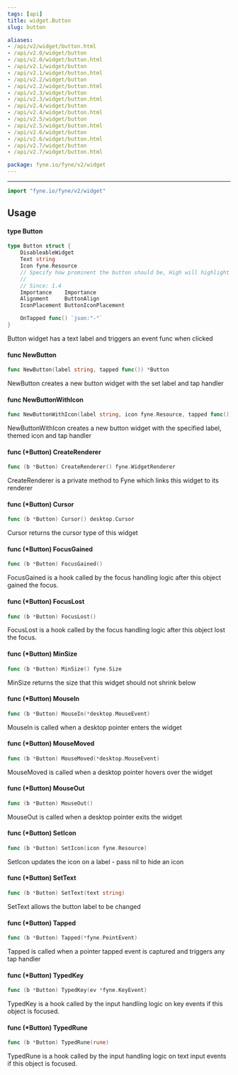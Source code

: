 ```yaml
---
tags: [api]
title: widget.Button
slug: button

aliases:
- /api/v2/widget/button.html
- /api/v2.0/widget/button
- /api/v2.0/widget/button.html
- /api/v2.1/widget/button
- /api/v2.1/widget/button.html
- /api/v2.2/widget/button
- /api/v2.2/widget/button.html
- /api/v2.3/widget/button
- /api/v2.3/widget/button.html
- /api/v2.4/widget/button
- /api/v2.4/widget/button.html
- /api/v2.5/widget/button
- /api/v2.5/widget/button.html
- /api/v2.6/widget/button
- /api/v2.6/widget/button.html
- /api/v2.7/widget/button
- /api/v2.7/widget/button.html

package: fyne.io/fyne/v2/widget
---
```



---
```go
import "fyne.io/fyne/v2/widget"
```

## Usage

#### type Button

```go
type Button struct {
	DisableableWidget
	Text string
	Icon fyne.Resource
	// Specify how prominent the button should be, High will highlight the button and Low will remove some decoration.
	//
	// Since: 1.4
	Importance    Importance
	Alignment     ButtonAlign
	IconPlacement ButtonIconPlacement

	OnTapped func() `json:"-"`
}
```

Button widget has a text label and triggers an event func when clicked

#### func  NewButton

```go
func NewButton(label string, tapped func()) *Button
```
NewButton creates a new button widget with the set label and tap handler

#### func  NewButtonWithIcon

```go
func NewButtonWithIcon(label string, icon fyne.Resource, tapped func()) *Button
```
NewButtonWithIcon creates a new button widget with the specified label, themed icon and tap handler

#### func (*Button) CreateRenderer

```go
func (b *Button) CreateRenderer() fyne.WidgetRenderer
```
CreateRenderer is a private method to Fyne which links this widget to its renderer

#### func (*Button) Cursor

```go
func (b *Button) Cursor() desktop.Cursor
```
Cursor returns the cursor type of this widget

#### func (*Button) FocusGained

```go
func (b *Button) FocusGained()
```
FocusGained is a hook called by the focus handling logic after this object gained the focus.

#### func (*Button) FocusLost

```go
func (b *Button) FocusLost()
```
FocusLost is a hook called by the focus handling logic after this object lost the focus.

#### func (*Button) MinSize

```go
func (b *Button) MinSize() fyne.Size
```
MinSize returns the size that this widget should not shrink below

#### func (*Button) MouseIn

```go
func (b *Button) MouseIn(*desktop.MouseEvent)
```
MouseIn is called when a desktop pointer enters the widget

#### func (*Button) MouseMoved

```go
func (b *Button) MouseMoved(*desktop.MouseEvent)
```
MouseMoved is called when a desktop pointer hovers over the widget

#### func (*Button) MouseOut

```go
func (b *Button) MouseOut()
```
MouseOut is called when a desktop pointer exits the widget

#### func (*Button) SetIcon

```go
func (b *Button) SetIcon(icon fyne.Resource)
```
SetIcon updates the icon on a label - pass nil to hide an icon

#### func (*Button) SetText

```go
func (b *Button) SetText(text string)
```
SetText allows the button label to be changed

#### func (*Button) Tapped

```go
func (b *Button) Tapped(*fyne.PointEvent)
```
Tapped is called when a pointer tapped event is captured and triggers any tap handler

#### func (*Button) TypedKey

```go
func (b *Button) TypedKey(ev *fyne.KeyEvent)
```
TypedKey is a hook called by the input handling logic on key events if this object is focused.

#### func (*Button) TypedRune

```go
func (b *Button) TypedRune(rune)
```
TypedRune is a hook called by the input handling logic on text input events if this object is focused.
